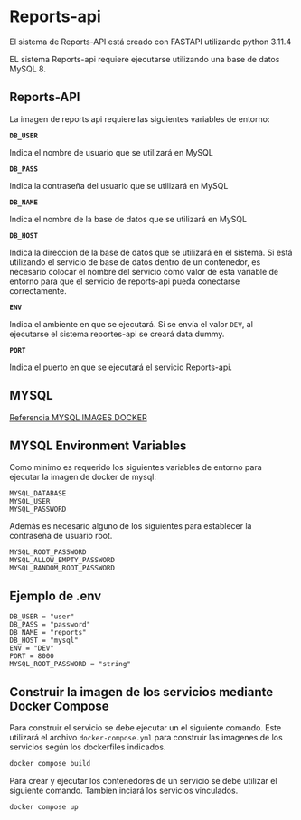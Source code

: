 # Reports-api

El sistema de Reports-API está creado con FASTAPI utilizando python 3.11.4

EL sistema Reports-api requiere ejecutarse utilizando una base de datos MySQL 8.

## Reports-API

La imagen de reports api requiere las siguientes variables de entorno:

**``DB_USER``**

Indica el nombre de usuario que se utilizará en MySQL

**``DB_PASS``**

Indica la contraseña del usuario que se utilizará en MySQL

**``DB_NAME``**

Indica el nombre de la base de datos que se utilizará en MySQL

**``DB_HOST``**

Indica la dirección de la base de datos que se utilizará en el sistema.
Si está utilizando el servicio de base de datos dentro de un contenedor, es necesario colocar el nombre del servicio como valor de esta variable de entorno para que el servicio de reports-api pueda conectarse correctamente.

**``ENV``**

Indica el ambiente en que se ejecutará. Si se envía el valor `DEV`, al ejecutarse el sistema reportes-api se creará data dummy.

**``PORT``**

Indica el puerto en que se ejecutará el servicio Reports-api.

## MYSQL

[Referencia MYSQL IMAGES DOCKER](https://hub.docker.com/_/mysql)

## MYSQL Environment Variables

Como minimo es requerido los siguientes variables de entorno para ejecutar la imagen de docker de mysql:

```env
MYSQL_DATABASE
MYSQL_USER
MYSQL_PASSWORD
```

Además es necesario alguno de los siguientes para establecer la contraseña de usuario root.

```env
MYSQL_ROOT_PASSWORD
MYSQL_ALLOW_EMPTY_PASSWORD
MYSQL_RANDOM_ROOT_PASSWORD
```

## Ejemplo de .env

```env
DB_USER = "user"
DB_PASS = "password"
DB_NAME = "reports"
DB_HOST = "mysql"
ENV = "DEV"
PORT = 8000
MYSQL_ROOT_PASSWORD = "string"
```

## Construir la imagen de los servicios mediante Docker Compose

Para construir el servicio se debe ejecutar un el siguiente comando.
Este utilizará el archivo ``docker-compose.yml`` para construir las imagenes de los servicios según los dockerfiles indicados.

```sh
docker compose build
```

Para crear y ejecutar los contenedores de un servicio se debe utilizar el siguiente comando. Tambien inciará los servicios vinculados.

```sh
docker compose up
```
